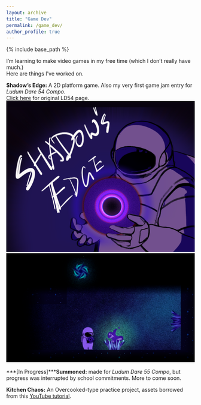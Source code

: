 ```yaml
---
layout: archive
title: "Game Dev"
permalink: /game_dev/
author_profile: true
---
```


{% include base_path %}

I’m learning to make video games in my free time (which I don’t really have much.)<br>
Here are things I've worked on.

**Shadow’s Edge:** A 2D platform game. Also my very first game jam entry for *Ludum Dare 54 Compo*.<br>
[Click here](https://ldjam.com/events/ludum-dare/54/shadows-edge) for original LD54 page.
![LD54 Cover](/images/LD54_cover.png) ![LD54 1](/images/LD54_1.png)

***[In Progress]*****Summoned:** made for *Ludum Dare 55 Compo*, but progress was interrupted by school commitments. More to come soon. 


**Kitchen Chaos:** An Overcooked-type practice project, assets borrowed from this [YouTube tutorial](https://www.youtube.com/watch?v=AmGSEH7QcDg).